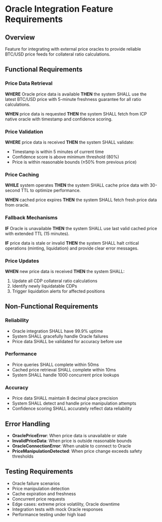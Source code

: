 # Oracle Integration Feature Requirements

## Overview
Feature for integrating with external price oracles to provide reliable BTC/USD price feeds for collateral ratio calculations.

## Functional Requirements

### Price Data Retrieval
**WHERE** Oracle price data is available **THEN** the system SHALL use the latest BTC/USD price with 5-minute freshness guarantee for all ratio calculations.

**WHEN** price data is requested **THEN** the system SHALL fetch from ICP native oracle with timestamp and confidence scoring.

### Price Validation
**WHERE** price data is received **THEN** the system SHALL validate:
- Timestamp is within 5 minutes of current time
- Confidence score is above minimum threshold (80%)
- Price is within reasonable bounds (±50% from previous price)

### Price Caching
**WHILE** system operates **THEN** the system SHALL cache price data with 30-second TTL to optimize performance.

**WHEN** cached price expires **THEN** the system SHALL fetch fresh price data from oracle.

### Fallback Mechanisms
**IF** Oracle is unavailable **THEN** the system SHALL use last valid cached price with extended TTL (15 minutes).

**IF** price data is stale or invalid **THEN** the system SHALL halt critical operations (minting, liquidation) and provide clear error messages.

### Price Updates
**WHEN** new price data is received **THEN** the system SHALL:
1. Update all CDP collateral ratio calculations
2. Identify newly liquidatable CDPs
3. Trigger liquidation alerts for affected positions

## Non-Functional Requirements

### Reliability
- Oracle integration SHALL have 99.9% uptime
- System SHALL gracefully handle Oracle failures
- Price data SHALL be validated for accuracy before use

### Performance
- Price queries SHALL complete within 50ms
- Cached price retrieval SHALL complete within 10ms
- System SHALL handle 1000 concurrent price lookups

### Accuracy
- Price data SHALL maintain 8 decimal place precision
- System SHALL detect and handle price manipulation attempts
- Confidence scoring SHALL accurately reflect data reliability

## Error Handling
- **OraclePriceError**: When price data is unavailable or stale
- **InvalidPriceData**: When price is outside reasonable bounds
- **OracleConnectionError**: When unable to connect to Oracle
- **PriceManipulationDetected**: When price change exceeds safety thresholds

## Testing Requirements
- Oracle failure scenarios
- Price manipulation detection
- Cache expiration and freshness
- Concurrent price requests
- Edge cases: extreme price volatility, Oracle downtime
- Integration tests with mock Oracle responses
- Performance testing under high load